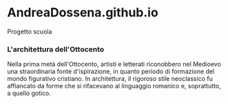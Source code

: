 # AndreaDossena.github.io
Progetto scuola

<html>
<head>
<h3>L'architettura dell'Ottocento </h3>
</head>
<body>
<p> Nella prima metà dell'Ottocento, artisti e letterati riconobbero nel Medioevo una straordinaria fonte d'ispirazione, in quanto periodo di formazione del mondo figurativo cristiano. In architettura, il rigoroso stile neoclassico fu affiancato da forme che si rifacevano al linguaggio romanico e, soprattutto, a quello gotico. </p>
</body>
</html>
